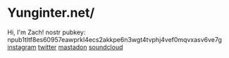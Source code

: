 # Yunginter.net/
Hi, I'm Zach! 
nostr pubkey: npub1tltf8es60957eawprkl4ecs2akkpe6n3wgt4tvphj4vef0mqvxasv6ve7g
[instagram](https://www.instagram.com/yunginternetgod/)
[twitter](https://twitter.com/yunginternetgod/)
[mastadon](https://mastodon.social/@internetgod)
[soundcloud](soundcloud.com/z10021)
